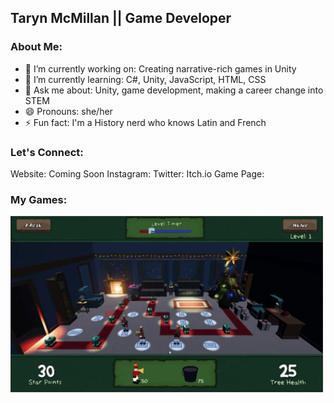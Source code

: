 
## Taryn McMillan || Game Developer

### About Me:

- 🔭 I’m currently working on: Creating narrative-rich games in Unity
- 🌱 I’m currently learning: C#, Unity, JavaScript, HTML, CSS
- 💬 Ask me about: Unity, game development, making a career change into STEM
- 😄 Pronouns: she/her
- ⚡ Fun fact: I'm a History nerd who knows Latin and French

### Let's Connect:

Website: Coming Soon
Instagram:
Twitter:
Itch.io Game Page:

### My Games:

<img src= "https://github.com/TarynMcMillan/TarynMcMillan/blob/main/giphy.gif" width="500">

